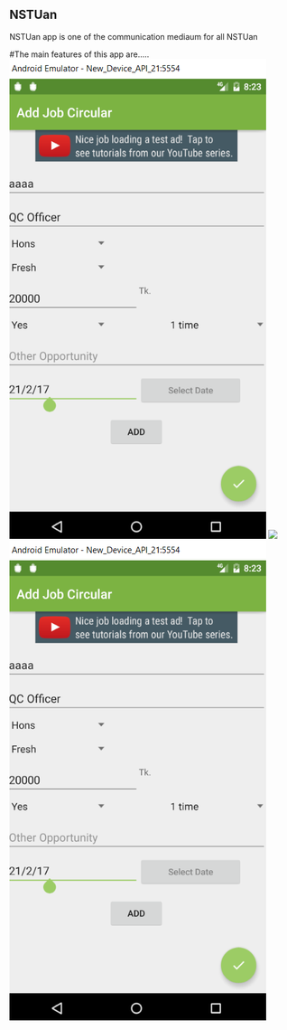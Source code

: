 ## NSTUan
NSTUan app is one of the communication mediaum for all NSTUan

#The main features of this app are.....
![alt tag](https://github.com/nstuan/nstuan.github.io/blob/master/assets/images/addjob.PNG)
<image src="https://github.com/nstuan/nstuan.github.io/blob/master/assets/images/addjob.PNG"/>
![stack Overflow](https://github.com/nstuan/nstuan.github.io/blob/master/assets/images/addjob.PNG)
